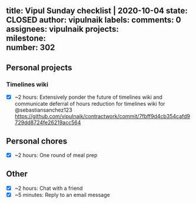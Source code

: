 title:	Vipul Sunday checklist | 2020-10-04
state:	CLOSED
author:	vipulnaik
labels:	
comments:	0
assignees:	vipulnaik
projects:	
milestone:	
number:	302
--
## Personal projects

### Timelines wiki

- [x] ~2 hours: Extensively ponder the future of timelines wiki and communicate deferral of hours reduction for timelines wiki for @sebastiansanchez123 https://github.com/vipulnaik/contractwork/commit/7fbff9d4cb354cafd9729dd8724fe26219acc564

## Personal chores

- [x] ~2 hours: One round of meal prep

## Other

- [x] ~2 hours: Chat with a friend
- [x] ~5 minutes: Reply to an email message
